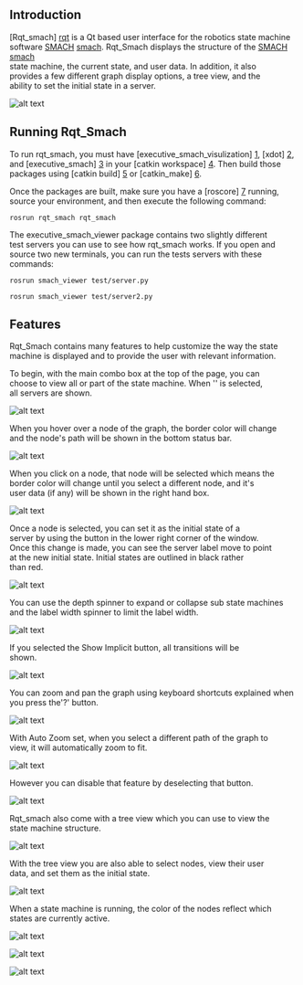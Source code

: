 Introduction
------------

[Rqt\_smach] [rqt] is a Qt based user interface for the robotics state machine  
software [SMACH] [smach]. Rqt\_Smach displays the structure of the [SMACH] [smach]  
state machine, the current state, and user data. In addition, it also  
provides a few different graph display options, a tree view, and the  
ability to set the initial state in a server.   

  [rqt]: https://github.com/jbohren/executive_smach_visualization
  [smach]:   http://wiki.ros.org/smach

![alt text](rqt_smach_1.png)

Running Rqt\_Smach
------------------

To run rqt\_smach, you must have [executive\_smach\_visulization] [1], [xdot] [2],  
and [executive\_smach] [3] in your [catkin workspace] [4]. Then build those  
packages using [catkin build] [5] or [catkin\_make] [6].  

  [1]: https://github.com/jbohren/executive_smach_visualization
  [2]: https://github.com/jbohren/xdot
  [3]: https://github.com/jbohren/executive_smach
  [4]: http://wiki.ros.org/catkin/Tutorials/create_a_workspace
  [5]: http://catkin-tools.readthedocs.org/en/latest/verbs/catkin_build.html
  [6]: http://wiki.ros.org/catkin/commands/catkin_make

Once the packages are built, make sure you have a [roscore] [7] running,    
source your environment, and then execute the following command:   

    rosrun rqt_smach rqt_smach

  [7]: http://wiki.ros.org/roscore

The executive\_smach\_viewer package contains two slightly different  
test servers you can use to see how rqt\_smach works. If you open and  
source two new terminals, you can run the tests servers with these  
commands:  

    rosrun smach_viewer test/server.py  

    rosrun smach_viewer test/server2.py  

Features
--------

Rqt\_Smach contains many features to help customize the way the state  
machine is displayed and to provide the user with relevant information.  

To begin, with the main combo box at the top of the page, you can  
choose to view all or part of the state machine. When '\' is selected,  
all servers are shown.  

![alt text](rqt_smach_2_input_path.png)

When you hover over a node of the graph, the border color will change  
and the node's path will be shown in the bottom status bar.  

![alt text](rqt_smach_3_hover.png)

When you click on a node, that node will be selected which means the  
border color will change until you select a different node, and it's  
user data (if any) will be shown in the right hand box.   

![alt text](rqt_smach_4_click.png)

Once a node is selected, you can set it as the initial state of a  
server by using the button in the lower right corner of the window.  
Once this change is made, you can see the server label move to point  
at the new initial state. Initial states are outlined in black rather  
than red.

![alt text](rqt_smach_5_set_initial.png)

You can use the depth spinner to expand or collapse sub state machines  
and the label width spinner to limit the label width.  

![alt text](rqt_smach_6_depth.png)

If you selected the Show Implicit button, all transitions will be  
shown.  

![alt text](rqt_smach_7_implicit.png)

You can zoom and pan the graph using keyboard shortcuts explained when  
you press the'?' button.  

![alt text](rqt_smach_8_keyboard.png)

With Auto Zoom set, when you select a different path of the graph to  
view, it will automatically zoom to fit.  

![alt text](rqt_smach_9_autozoom.png)

However you can disable that feature by deselecting that button.  

![alt text](rqt_smach_10_nozoom.png)

Rqt_smach also come with a tree view which you can use to view the  
state machine structure.  

![alt text](rqt_smach_11_tree.png)

With the tree view you are also able to select nodes, view their user  
data, and set them as the initial state.  

![alt text](rqt_smach_12_treeclick.png)

When a state machine is running, the color of the nodes reflect which  
states are currently active.  

![alt text](rqt_smach_running_1.png)

![alt text](rqt_smach_running_2.png)

![alt text](rqt_smach_running_3.png)
